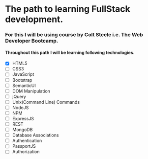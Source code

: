 # The path to learning FullStack development.
### For this I will be using course by Colt Steele i.e. The Web Developer Bootcamp.
#### Throughout this path I will be learning following technologies.
- [x] HTML5
- [ ] CSS3
- [ ] JavaScript
- [ ] Bootstrap
- [ ] SemanticUI
- [ ] DOM Manipulation
- [ ] jQuery
- [ ] Unix(Command Line) Commands
- [ ] NodeJS
- [ ] NPM
- [ ] ExpressJS
- [ ] REST
- [ ] MongoDB
- [ ] Database Associations
- [ ] Authentication
- [ ] PassportJS
- [ ] Authorization
